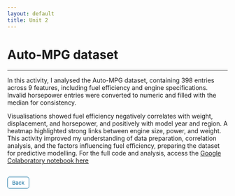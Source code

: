 ```yaml
---
layout: default
title: Unit 2
---
```


# Auto-MPG dataset

---

In this activity, I analysed the Auto-MPG dataset, containing 398 entries across 9 features, including fuel efficiency and engine specifications. Invalid horsepower entries were converted to numeric and filled with the median for consistency.

Visualisations showed fuel efficiency negatively correlates with weight, displacement, and horsepower, and positively with model year and region.  A heatmap highlighted strong links between engine size, power, and weight. This activity improved my understanding of data preparation, correlation analysis, and the factors influencing fuel efficiency, preparing the dataset for predictive modelling. For the full code and analysis, access the <a href="https://github.com/dzervenes/dzervenes.github.io/blob/master/Unit_2_Seminar_Preparation.ipynb" target="_blank" rel="noopener noreferrer">Google Colaboratory notebook here</a>



<style>
  .back-button {
    display: inline-block;
    background-color: white;
    color: #006699;
    text-decoration: none;
    padding: 5px 10px; /* Reduced padding for a smaller button */
    font-size: 12px; /* Smaller font size */
    border: 1px solid #006699; /* Thinner border */
    border-radius: 5px;
    cursor: pointer;
    transition: background-color 0.3s, color 0.3s;
    margin: 15px 0; /* Adds space above and below the button */
  }
  .back-button:hover {
    background-color: #006699;
    color: white;
 }
</style>

<div class="button-container">
  <a href="https://dzervenes.github.io/" class="back-button">Back</a>
</div>
